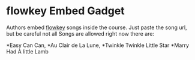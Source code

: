 # flowkey Embed Gadget 

Authors embed [flowkey](http://www.flowkey.com/) songs inside the course. Just paste the song url, but be careful not all Songs are allowed right now there are:

*Easy Can Can,
*Au Clair de La Lune,
*Twinkle Twinkle Little Star
*Marry Had A little Lamb 



